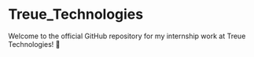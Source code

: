 # Treue_Technologies
Welcome to the official GitHub repository for my internship work at Treue Technologies! 🚀
